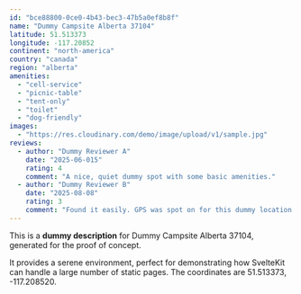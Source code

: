 ```yaml
---
id: "bce88800-0ce0-4b43-bec3-47b5a0ef8b8f"
name: "Dummy Campsite Alberta 37104"
latitude: 51.513373
longitude: -117.20852
continent: "north-america"
country: "canada"
region: "alberta"
amenities:
  - "cell-service"
  - "picnic-table"
  - "tent-only"
  - "toilet"
  - "dog-friendly"
images:
  - "https://res.cloudinary.com/demo/image/upload/v1/sample.jpg"
reviews:
  - author: "Dummy Reviewer A"
    date: "2025-06-015"
    rating: 4
    comment: "A nice, quiet dummy spot with some basic amenities."
  - author: "Dummy Reviewer B"
    date: "2025-08-08"
    rating: 3
    comment: "Found it easily. GPS was spot on for this dummy location."
---
```


This is a **dummy description** for Dummy Campsite Alberta 37104, generated for the proof of concept.

It provides a serene environment, perfect for demonstrating how SvelteKit can handle a large number of static pages. The coordinates are 51.513373, -117.208520.

